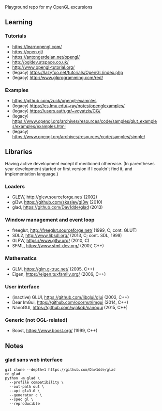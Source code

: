 Playground repo for my OpenGL excursions

## Learning

### Tutorials

 * https://learnopengl.com/
 * https://open.gl/
 * https://antongerdelan.net/opengl/
 * http://ogldev.atspace.co.uk/
 * http://www.opengl-tutorial.org/
 * (legacy) https://lazyfoo.net/tutorials/OpenGL/index.php
 * (legacy) http://www.glprogramming.com/red/

### Examples

 * https://github.com/zuck/opengl-examples
 * (legacy) https://cs.lmu.edu/~ray/notes/openglexamples/
 * (legacy) https://users.auth.gr/~voyatzis/CG/
 * (legacy) https://www.opengl.org/archives/resources/code/samples/glut_examples/examples/examples.html
 * (legacy) https://www.opengl.org/archives/resources/code/samples/simple/

## Libraries

Having   active  development   except  if   mentioned  otherwise.    (In
parentheses year development started or first version if I couldn't find
it, and implementation language.)

### Loaders

 * GLEW, http://glew.sourceforge.net/ (2002)
 * gl3w, https://github.com/skaslev/gl3w (2010)
 * glad, https://github.com/Dav1dde/glad (2013)

### Window management and event loop

 * freeglut, http://freeglut.sourceforge.net/ (1999, C; cont. GLUT)
 * SDL2, http://www.libsdl.org/ (2013, C; cont. SDL, 1999)
 * GLFW, https://www.glfw.org/ (2010, C)
 * SFML, https://www.sfml-dev.org/ (2007, C++)

### Mathematics

 * GLM, https://glm.g-truc.net/ (2005, C++)
 * Eigen, https://eigen.tuxfamily.org/ (2006, C++)

### User interface

 * (inactive) GLUI, https://github.com/libglui/glui (2003, C++)
 * Dear ImGui, https://github.com/ocornut/imgui (2014, C++)
 * NanoGUI, https://github.com/wjakob/nanogui (2015, C++)

### Generic (not OGL-related)

 * Boost, https://www.boost.org/ (1999, C++)

## Notes

### glad sans web interface

```
git clone --depth=1 https://github.com/Dav1dde/glad
cd glad
python -m glad \
  --profile compatibility \
  --out-path out \
  --api gl=3.0 \
  --generator c \
  --spec gl \
  --reproducible
```
